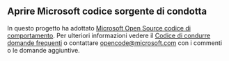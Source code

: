 ## <a name="microsoft-open-source-code-of-conduct"></a>Aprire Microsoft codice sorgente di condotta
In questo progetto ha adottato [Microsoft Open Source codice di comportamento](https://opensource.microsoft.com/codeofconduct/).
Per ulteriori informazioni vedere il [Codice di condurre domande frequenti](https://opensource.microsoft.com/codeofconduct/faq/) o contattare [opencode@microsoft.com](mailto:opencode@microsoft.com) con i commenti o le domande aggiuntive.